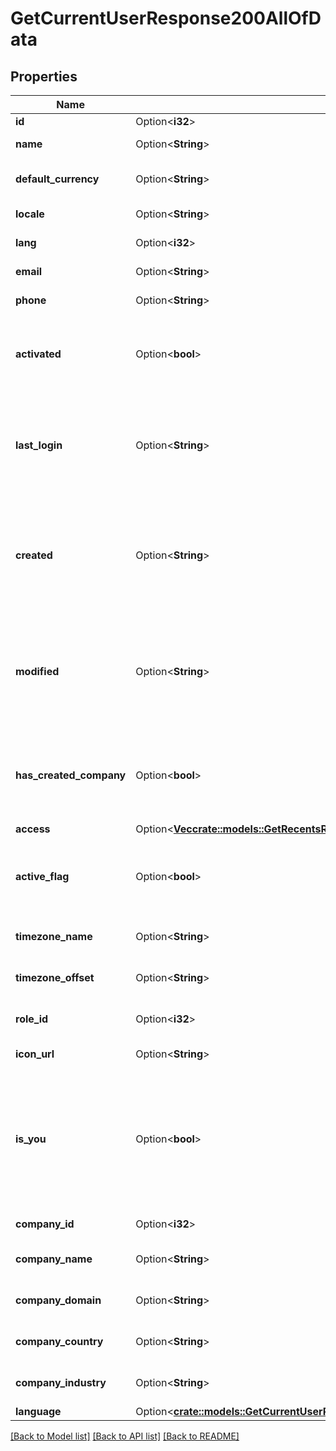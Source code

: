 # GetCurrentUserResponse200AllOfData

## Properties

Name | Type | Description | Notes
------------ | ------------- | ------------- | -------------
**id** | Option<**i32**> | The user ID | [optional]
**name** | Option<**String**> | The user name | [optional]
**default_currency** | Option<**String**> | The user default currency | [optional]
**locale** | Option<**String**> | The user locale | [optional]
**lang** | Option<**i32**> | The user language ID | [optional]
**email** | Option<**String**> | The user email | [optional]
**phone** | Option<**String**> | The user phone | [optional]
**activated** | Option<**bool**> | Boolean that indicates whether the user is activated | [optional]
**last_login** | Option<**String**> | The last login date and time of the user. Format: YYYY-MM-DD HH:MM:SS | [optional]
**created** | Option<**String**> | The creation date and time of the user. Format: YYYY-MM-DD HH:MM:SS | [optional]
**modified** | Option<**String**> | The last modification date and time of the user. Format: YYYY-MM-DD HH:MM:SS | [optional]
**has_created_company** | Option<**bool**> | Boolean that indicates whether the user has created a company | [optional]
**access** | Option<[**Vec<crate::models::GetRecentsResponse200DataInnerAnyOf11DataAccessInner>**](getRecentsResponse200_data_inner_anyOf_11_data_access_inner.md)> |  | [optional]
**active_flag** | Option<**bool**> | Boolean that indicates whether the user is activated | [optional]
**timezone_name** | Option<**String**> | The user timezone name | [optional]
**timezone_offset** | Option<**String**> | The user timezone offset | [optional]
**role_id** | Option<**i32**> | The ID of the user role | [optional]
**icon_url** | Option<**String**> | The user icon URL | [optional]
**is_you** | Option<**bool**> | Boolean that indicates if the requested user is the same which is logged in (in this case, always true) | [optional]
**company_id** | Option<**i32**> | The user company ID | [optional]
**company_name** | Option<**String**> | The user company name | [optional]
**company_domain** | Option<**String**> | The user company domain | [optional]
**company_country** | Option<**String**> | The user company country | [optional]
**company_industry** | Option<**String**> | The user company industry | [optional]
**language** | Option<[**crate::models::GetCurrentUserResponse200AllOfDataAllOfLanguage**](getCurrentUserResponse200_allOf_data_allOf_language.md)> |  | [optional]

[[Back to Model list]](../README.md#documentation-for-models) [[Back to API list]](../README.md#documentation-for-api-endpoints) [[Back to README]](../README.md)


